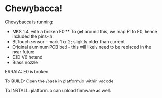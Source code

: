 <h1>Chewybacca!</h1>

Chewybacca is running:
 * MKS 1.4, with a broken E0
 ** To get around this, we map E1 to E0, hence included the pins-.h
 * BLTouch sensor - mark 1 or 2; slightly older than current
 * Original aluminum PCB bed - this will likely need to be replaced in the near future
 * E3D V6 hotend
 * Brass nozzle

ERRATA: E0 is broken.

To BUILD:
Open the /base in platform.io within vscode

To INSTALL:
platform.io can upload firmware as well.


